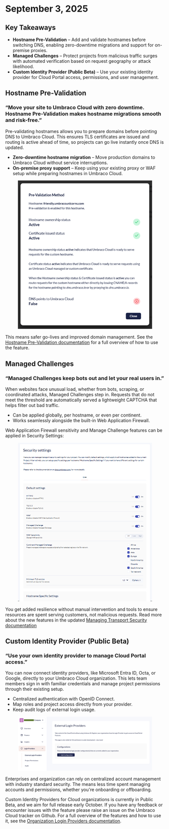 # September 3, 2025

## Key Takeaways

* **Hostname Pre-Validation** – Add and validate hostnames before switching DNS, enabling zero-downtime migrations and support for on-premise proxies.
* **Managed Challenges** – Protect projects from malicious traffic surges with automated verification based on request geography or attack likelihood.
* **Custom Identity Provider (Public Beta)** – Use your existing identity provider for Cloud Portal access, permissions, and user management.

## Hostname Pre-Validation

### “Move your site to Umbraco Cloud with zero downtime. Hostname Pre-Validation makes hostname migrations smooth and risk-free.”

Pre-validating hostnames allows you to prepare domains before pointing DNS to Umbraco Cloud. This ensures TLS certificates are issued and routing is active ahead of time, so projects can go live instantly once DNS is updated.

* **Zero-downtime hostname migration** – Move production domains to Umbraco Cloud without service interruptions.
* **On-premise proxy support** – Keep using your existing proxy or WAF setup while preparing hostnames in Umbraco Cloud.

<figure><img src="../../go-live/manage-hostnames/images/pre-validation-status-modal.png" alt="This is a screenshot of the Pre-Validation status modal"></figure>

This means safer go-lives and improved domain management. See the [Hostname Pre-Validation documentation](../../go-live/manage-hostnames/hostname-pre-validation.md) for a full overview of how to use the feature.  

## Managed Challenges

### “Managed Challenges keep bots out and let your real users in.”

When websites face unusual load, whether from bots, scraping, or coordinated attacks, Managed Challenges step in. Requests that do not meet the threshold are automatically served a lightweight CAPTCHA that helps filter out bad traffic.

* Can be applied globally, per hostname, or even per continent.
* Works seamlessly alongside the built-in Web Application Firewall.

Web Application Firewall sensitivity and Manage Challenge features can be applied in Security Settings:
<figure><img src="../images/security-settings.png" alt="This is a screenshot of the Security Settings with the new feratures for Managed Challenges"></figure>

You get added resilience without manual intervention and tools to ensure resources are spent serving customers, not malicious requests. Read more about the new features in the updated [Managing Transport Security documentation](../../build-and-customize-your-solution/set-up-your-project/security/managing-transport-security.md)

## Custom Identity Provider (Public Beta)

### “Use your own identity provider to manage Cloud Portal access.”

You can now connect identity providers, like Microsoft Entra ID, Octa, or Google, directly to your Umbraco Cloud organization. This lets team members sign in with familiar credentials and manage project permissions through their existing setup.

* Centralized authentication with OpenID Connect.
* Map roles and project access directly from your provider.
* Keep audit logs of external login usage.

<figure><img src="../../.gitbook/assets/organization-external-login-provider.png" alt=""><figcaption></figcaption></figure>

Enterprises and organization can rely on centralized account management with industry standard security. The means less time spent managing accounts and permissions, whether you're onboarding or offboarding. 

Custom Identity Providers for Cloud organizations is currently in Public Beta, and we aim for full release early October. If you have any feedback or encounter issues with the feature please raise an issue on the Umbraco Cloud tracker on Github. For a full overview of the features and how to use it, see the [Organization Login Providers documentation](../../begin-your-cloud-journey/the-cloud-portal/organizations/organization-login-providers.md). 